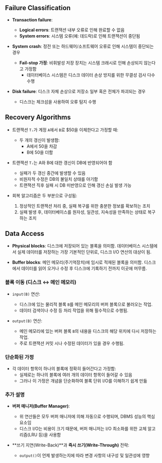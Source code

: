 ## Failure Classification
- **Transaction failure**:
  - **Logical errors**: 트랜잭션 내부 오류로 인해 완료할 수 없음
  - **System errors**: 시스템 오류(예: 데드락)로 인해 트랜잭션이 중단됨

- **System crash**: 정전 또는 하드웨어/소프트웨어 오류로 인해 시스템이 중단되는 경우
  - **Fail-stop 가정**: 비휘발성 저장 장치는 시스템 크래시로 인해 손상되지 않는다고 가정함
    - 데이터베이스 시스템은 디스크 데이터 손상 방지를 위한 무결성 검사 다수 수행

- **Disk failure**: 디스크 자체 손상으로 저장소 일부 혹은 전체가 파괴되는 경우
  - 디스크는 체크섬을 사용하여 오류 탐지 수행

## Recovery Algorithms
- 트랜잭션 `Tᵢ`가 계정 `A`에서 `B`로 $50을 이체한다고 가정할 때:
  - 두 개의 갱신이 발생함:
    - A에서 50을 차감
    - B에 50을 더함

- 트랜잭션 `Tᵢ`는 A와 B에 대한 갱신이 DB에 반영되어야 함
  - 실패가 두 갱신 중간에 발생할 수 있음
  - 비원자적 수정은 DB의 불일치 상태를 야기함
  - 트랜잭션 직후 실패 시 DB 미반영으로 인해 갱신 손실 발생 가능

- 회복 알고리즘은 두 부분으로 구성됨:
  1. 정상적인 트랜잭션 처리 중, 실패 복구를 위한 충분한 정보를 확보하는 조치
  2. 실패 발생 후, 데이터베이스를 원자성, 일관성, 지속성을 만족하는 상태로 복구하는 조치
  
## Data Access

- **Physical blocks**: 디스크에 저장되어 있는 블록을 의미함. 데이터베이스 시스템에서 실제 데이터를 저장하는 가장 기본적인 단위로, 디스크 I/O 연산의 대상이 됨.

- **Buffer blocks**: 메인 메모리(주기억장치)에 임시로 적재된 블록을 의미함. 디스크에서 데이터를 읽어 오거나 수정 후 디스크에 기록하기 전까지 이곳에 머무름.

### 블록 이동 (디스크 ↔ 메인 메모리)

- `input(B)` 연산:
  - 디스크에 있는 물리적 블록 `B`를 메인 메모리의 버퍼 블록으로 불러오는 작업.
  - 데이터 검색이나 수정 등 처리 작업을 위해 필수적으로 수행됨.

- `output(B)` 연산:
  - 메인 메모리에 있는 버퍼 블록 `B`의 내용을 디스크의 해당 위치에 다시 저장하는 작업.
  - 주로 트랜잭션 커밋 시나 수정된 데이터가 있을 경우 수행됨.

### 단순화된 가정

- 각 데이터 항목이 하나의 블록에 정확히 들어간다고 가정함:
  - 실제로는 하나의 블록에 여러 개의 데이터 항목이 들어갈 수 있음
  - 그러나 이 가정은 개념을 단순화하여 블록 단위 I/O를 이해하기 쉽게 만듦

### 추가 설명

- **버퍼 매니저(Buffer Manager)**:
  - 위 연산들은 모두 버퍼 매니저에 의해 자동으로 수행되며, DBMS 성능의 핵심 요소임
  - 디스크 I/O는 비용이 크기 때문에, 버퍼 매니저는 I/O 최소화를 위한 교체 알고리즘(LRU 등)을 사용함

- **쓰기 지연(Write-Back)**과 **즉시 쓰기(Write-Through)** 전략:
  - `output()`이 언제 발생하는지에 따라 변경 사항의 내구성 및 일관성에 영향


